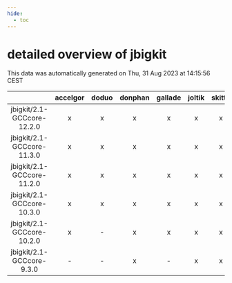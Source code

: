 ```yaml
---
hide:
  - toc
---
```


detailed overview of jbigkit
============================


This data was automatically generated on Thu, 31 Aug 2023 at 14:15:56 CEST  

| |accelgor|doduo|donphan|gallade|joltik|skitty|swalot|victini|
| :---: | :---: | :---: | :---: | :---: | :---: | :---: | :---: | :---: |
|jbigkit/2.1-GCCcore-12.2.0|x|x|x|x|x|x|x|x|
|jbigkit/2.1-GCCcore-11.3.0|x|x|x|x|x|x|x|x|
|jbigkit/2.1-GCCcore-11.2.0|x|x|x|x|x|x|x|x|
|jbigkit/2.1-GCCcore-10.3.0|x|x|x|x|x|x|x|x|
|jbigkit/2.1-GCCcore-10.2.0|x|-|x|x|x|x|x|x|
|jbigkit/2.1-GCCcore-9.3.0|-|-|x|-|x|x|-|x|
